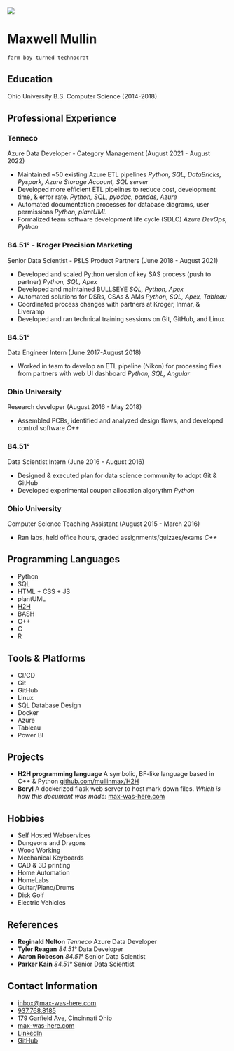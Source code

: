 <div class='thumbnail circle-image' style='grid-column: span 2'>
    <img src="/static/img/headshot.jpg">
</div>

# Maxwell Mullin

`farm boy turned technocrat`
 
## Education

Ohio University B.S. Computer Science (2014-2018)

## Professional Experience

### Tenneco
Azure Data Developer - Category Management (August 2021 - August 2022)

- Maintained ~50 existing Azure ETL pipelines *Python, SQL, DataBricks, Pyspark, Azure Storage Account, SQL server*
- Developed more efficient ETL pipelines to reduce cost, development time, & error rate. *Python, SQL, pyodbc, pandas, Azure*
- Automated documentation processes for database diagrams, user permissions *Python, plantUML*
- Formalized team software development life cycle (SDLC) *Azure DevOps, Python*

### 84.51° - Kroger Precision Marketing
Senior Data Scientist - P&LS Product Partners (June 2018 - August 2021)

 - Developed and scaled Python version of key SAS process (push to partner) *Python, SQL, Apex*
 - Developed and maintained BULLSEYE *SQL, Python, Apex*
 - Automated solutions for DSRs, CSAs & AMs *Python, SQL, Apex, Tableau*
 - Coordinated process changes with partners at Kroger, Inmar, & Liveramp
 - Developed and ran technical training sessions on Git, GitHub, and Linux

### 84.51°
Data Engineer Intern (June 2017-August 2018)

 - Worked in team to develop an ETL pipeline (Nikon) for processing files from partners with web UI dashboard *Python, SQL, Angular*

### Ohio University
Research developer (August 2016 - May 2018)

 - Assembled PCBs, identified and analyzed design flaws, and developed control software *C++*

### 84.51°
Data Scientist Intern (June 2016 - August 2016)

 - Designed & executed plan for data science community to adopt Git & GitHub
 - Developed experimental coupon allocation algorythm *Python*

### Ohio University
Computer Science Teaching Assistant (August 2015 - March 2016)

 - Ran labs, held office hours, graded assignments/quizzes/exams *C++*


## Programming Languages

- Python
- SQL
- HTML + CSS + JS
- plantUML
- [H2H](https://github.com/mullinmax/H2H)
- BASH
- C++
- C
- R

## Tools & Platforms

- CI/CD
- Git
- GitHub
- Linux
- SQL Database Design
- Docker
- Azure
- Tableau
- Power BI

## Projects

- **H2H programming language** A symbolic, BF-like language based in C++ & Python [github.com/mullinmax/H2H](https://github.com/mullinmax/H2H)
- **Beryl** A dockerized flask web server to host mark down files. *Which is how this document was made:* [max-was-here.com](https://max-was-here.com)

## Hobbies

 - Self Hosted Webservices
 - Dungeons and Dragons
 - Wood Working
 - Mechanical Keyboards
 - CAD & 3D printing
 - Home Automation
 - HomeLabs
 - Guitar/Piano/Drums
 - Disk Golf
 - Electric Vehicles

## References

 - **Reginald Nelton** *Tenneco* Azure Data Developer
 - **Tyler Reagan** *84.51°* Data Developer
 - **Aaron Robeson** *84.51°* Senior Data Scientist
 - **Parker Kain** *84.51°* Senior Data Scientist             

## Contact Information

 - [inbox@max-was-here.com](mailto:inbox@max-was-here.com)
 - [937.768.8185](tel:+19377688185)
 - 179 Garfield Ave, Cincinnati Ohio
 - [max-was-here.com](https://max-was-here.com)
 - [LinkedIn](https://www.linkedin.com/in/maxwell-mullin-413070b4/)
 - [GitHub](https://github.com/mullinmax/)